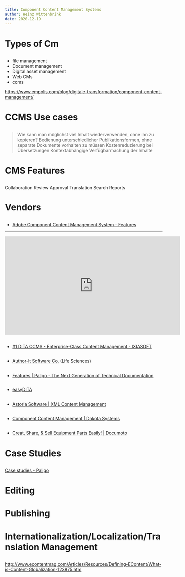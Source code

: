 ```yaml
---
title: Component Content Management Systems
author: Heinz Wittenbrink
date: 2020-12-19
---
```


# Types of Cm

##

- file management
- Document management
- Digital asset management
- Web CMs
- ccms

https://www.empolis.com/blog/digitale-transformation/component-content-management/

# CCMS Use cases

##

> Wie kann man möglichst viel Inhalt wiederverwenden, ohne ihn zu kopieren?
Bedienung unterschiedlicher Publikationsformen, ohne separate Dokumente vorhalten zu müssen
Kostenreduzierung bei Übersetzungen
Kontextabhängige Verfügbarmachung der Inhalte

# CMS Features

##

Collaboration
Review
Approval
Translation
Search
Reports

# Vendors

##

- [Adobe Component Content Management System - Features](https://www.adobe.com/products/xml-documentation-for-experience-manager/features.html# "Adobe Component Content Management System - Features")

---

<iframe width="560" height="315" src="https://www.youtube.com/embed/fPl62WRVqDg" frameborder="0" allow="accelerometer; autoplay; clipboard-write; encrypted-media; gyroscope; picture-in-picture" allowfullscreen></iframe>


##

- [#1 DITA CCMS - Enterprise-Class Content Management - IXIASOFT](https://www.ixiasoft.com/ "#1 DITA CCMS - Enterprise-Class Content Management - IXIASOFT")

##

- [Author-It Software Co.](https://www.author-it.com/ "Author-It Software Co.") (Life Sciences)

##

- [Features | Paligo - The Next Generation of Technical Documentation](https://paligo.net/product "Features | Paligo - The Next Generation of Technical Documentation")

##

- [easyDITA](https://easydita.com/ "Publishing Documentation Just Got Faster | easyDITA")

##

-  [Astoria Software | XML Content Management](https://www.astoriasoftware.com/ "Astoria Software | XML Content Management")

##

-  [Component Content Management | Dakota Systems](https://www.daksys.com/component-content-management/ "Component Content Management | Dakota Systems")

##

-  [Creat, Share, & Sell Equipment Parts Easily! | Documoto](https://documoto.com/ "Creat, Share, & Sell Equipment Parts Easily! | Documoto")

# Case Studies

##

[Case studies - Paligo](https://paligo.net/case-studies/ "Case studies - Paligo")


# Editing


# Publishing

# Internationalization/Localization/Translation Management

##  

http://www.econtentmag.com/Articles/Resources/Defining-EContent/What-is-Content-Globalization-123875.htm
